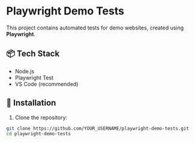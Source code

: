 # Playwright Demo Tests

This project contains automated tests for demo websites, created using **Playwright**.

## 📦 Tech Stack
- Node.js
- Playwright Test
- VS Code (recommended)

## 🚀 Installation
1. Clone the repository:
```bash
git clone https://github.com/YOUR_USERNAME/playwright-demo-tests.git
cd playwright-demo-tests
